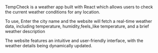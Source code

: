 TempCheck is a weather app built with React which allows users to check the current weather conditions for any location.

To use, Enter the city name and the website will fetch a real-time weather data, including temperature, humidity,feels_like temperature, and a brief weather description

The website features an intuitive and user-friendly interface, with the weather details being dynamically updated.
